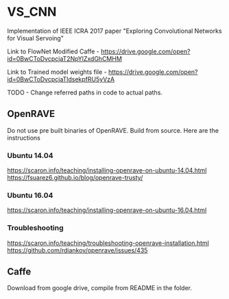 # VS_CNN
Implementation of IEEE ICRA 2017 paper "Exploring Convolutional Networks for Visual Servoing"

Link to FlowNet Modified Caffe - https://drive.google.com/open?id=0BwCToDvcpcjaT2NpYlZxdGhCMHM

Link to Trained model weights file - https://drive.google.com/open?id=0BwCToDvcpcjaTldsekpfRU5yVzA

TODO - Change referred paths in code to actual paths. 

## OpenRAVE  
Do not use pre built binaries of OpenRAVE. Build from source. Here are the instructions

### Ubuntu 14.04  
https://scaron.info/teaching/installing-openrave-on-ubuntu-14.04.html  
https://fsuarez6.github.io/blog/openrave-trusty/  

### Ubuntu 16.04
https://scaron.info/teaching/installing-openrave-on-ubuntu-16.04.html  

### Troubleshooting  
https://scaron.info/teaching/troubleshooting-openrave-installation.html  
https://github.com/rdiankov/openrave/issues/435  

## Caffe  
Download from google drive, compile from README in the folder.  


